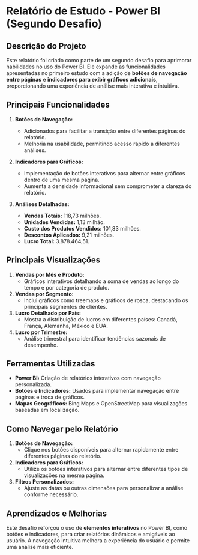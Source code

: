 # Relatório de Estudo - Power BI (Segundo Desafio)

## Descrição do Projeto
Este relatório foi criado como parte de um segundo desafio para aprimorar habilidades no uso do Power BI. Ele expande as funcionalidades apresentadas no primeiro estudo com a adição de **botões de navegação entre páginas** e **indicadores para exibir gráficos adicionais**, proporcionando uma experiência de análise mais interativa e intuitiva.

## Principais Funcionalidades
1. **Botões de Navegação:**
   - Adicionados para facilitar a transição entre diferentes páginas do relatório.
   - Melhoria na usabilidade, permitindo acesso rápido a diferentes análises.

2. **Indicadores para Gráficos:**
   - Implementação de botões interativos para alternar entre gráficos dentro de uma mesma página.
   - Aumenta a densidade informacional sem comprometer a clareza do relatório.

3. **Análises Detalhadas:**
   - **Vendas Totais:** 118,73 milhões.
   - **Unidades Vendidas:** 1,13 milhão.
   - **Custo dos Produtos Vendidos:** 101,83 milhões.
   - **Descontos Aplicados:** 9,21 milhões.
   - **Lucro Total:** 3.878.464,51.

## Principais Visualizações
1. **Vendas por Mês e Produto:**
   - Gráficos interativos detalhando a soma de vendas ao longo do tempo e por categoria de produto.
2. **Vendas por Segmento:**
   - Inclui gráficos como treemaps e gráficos de rosca, destacando os principais segmentos de clientes.
3. **Lucro Detalhado por País:**
   - Mostra a distribuição de lucros em diferentes países: Canadá, França, Alemanha, México e EUA.
4. **Lucro por Trimestre:**
   - Análise trimestral para identificar tendências sazonais de desempenho.

## Ferramentas Utilizadas
- **Power BI:** Criação de relatórios interativos com navegação personalizada.
- **Botões e Indicadores:** Usados para implementar navegação entre páginas e troca de gráficos.
- **Mapas Geográficos:** Bing Maps e OpenStreetMap para visualizações baseadas em localização.

## Como Navegar pelo Relatório
1. **Botões de Navegação:**
   - Clique nos botões disponíveis para alternar rapidamente entre diferentes páginas do relatório.
2. **Indicadores para Gráficos:**
   - Utilize os botões interativos para alternar entre diferentes tipos de visualizações na mesma página.
3. **Filtros Personalizados:**
   - Ajuste as datas ou outras dimensões para personalizar a análise conforme necessário.

## Aprendizados e Melhorias
Este desafio reforçou o uso de **elementos interativos** no Power BI, como botões e indicadores, para criar relatórios dinâmicos e amigáveis ao usuário. A navegação intuitiva melhora a experiência do usuário e permite uma análise mais eficiente.
